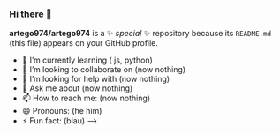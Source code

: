 ### Hi there 👋


**artego974/artego974** is a ✨ _special_ ✨ repository because its `README.md` (this file) appears on your GitHub profile.




- 🌱 I’m currently learning ( js, python)
- 👯 I’m looking to collaborate on (now nothing)
- 🤔 I’m looking for help with (now nothing)
- 💬 Ask me about (now nothing)
- 📫 How to reach me: (now nothing)
- 😄 Pronouns: (he him)
- ⚡ Fun fact: (blau)
-->
